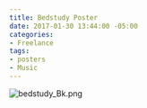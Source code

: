 ```yaml
---
title: Bedstudy Poster
date: 2017-01-30 13:44:00 -05:00
categories:
- Freelance
tags:
- posters
- Music
---
```


![bedstudy_Bk.png](/uploads/bedstudy_Bk.png)